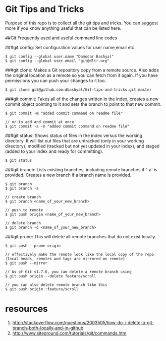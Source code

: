 Git Tips and Tricks
===================

Purpose of this repo is to collect all the git tips and tricks. You can suggest more if you know anything useful that can be listed here.

##Git Frequently used and useful command line codes

###git config: 
Set configuration values for user name,email etc
```
$ git config --global user.name "Damodar Bashyal"
$ git config --global user.email "git@dltr.org"
```

###git clone: 
Makes a Git repository copy from a remote source. Also adds the original location as a remote so you can fetch from it again. If you have permissions you can push your changes to it too.
```
$ git clone git@github.com:dbashyal/Git-tips-and-tricks.git master
```

###git commit:
Takes all of the changes written in the index, creates a new commit object pointing to it and sets the branch to point to that new commit.
```
$ git commit -m "added commit command on readme file"

// or to add and commit at once
$ git commit -a -m "added commit command on readme file"
```

###git status:
Shows status of files in the index versus the working directory. It will list out files that are untracked (only in your working directory), modified (tracked but not yet updated in your index), and staged (added to your index and ready for committing).
```
$ git status
```

###git branch:
Lists existing branches, including remote branches if '-a' is provided. Creates a new branch if a branch name is provided.
```
$ git branch
$ git branch -a

// create branch
$ git branch <name_of_your_new_branch>

// push to remote
$ git push origin <name_of_your_new_branch>

// delete branch
$ git branch -d <name_of_your_new_branch>
```

###git prune:
This will delete all remote branches that do not exist locally.
```
$ git push --prune origin

// effectively make the remote look like the local copy of the repo (local heads, remotes and tags are mirrored on remote)
$ git push --mirror

// As of Git v1.7.0, you can delete a remote branch using
$ git push origin --delete feature/scroll

// you can also delete remote branch like this
$ git push origin :feature/scroll
```


# resources
1. http://stackoverflow.com/questions/2003505/how-do-i-delete-a-git-branch-both-locally-and-in-github
2. http://www.siteground.com/tutorials/git/commands.htm
